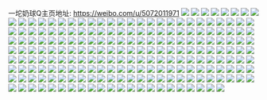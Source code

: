 一坨奶球Q主页地址: https://weibo.com/u/5072011971 
![](https://wx4.sinaimg.cn/mw2000/005xfE0Hly1h9bq9eq0exj32c0340e84.jpg) 
![](https://wx4.sinaimg.cn/mw2000/005xfE0Hly1h9bq9yqusgj32bt35su0z.jpg) 
![](https://wx4.sinaimg.cn/mw2000/005xfE0Hly1h9bq9hgh7wj31c735sx6q.jpg) 
![](https://wx4.sinaimg.cn/mw2000/005xfE0Hly1h9bqddju14j314i35snpe.jpg) 
![](https://wx4.sinaimg.cn/mw2000/005xfE0Hly1h9bq9tg3jmj319635snpe.jpg) 
![](https://wx4.sinaimg.cn/mw2000/005xfE0Hly1h9bq9orfn8j316o35sx6p.jpg) 
![](https://wx4.sinaimg.cn/mw2000/005xfE0Hly1h9bq9kuj6pj311r35shdu.jpg) 
![](https://wx4.sinaimg.cn/mw2000/005xfE0Hly1h9bqel1atdj30uk43mhdu.jpg) 
![](https://wx4.sinaimg.cn/mw2000/005xfE0Hly1h94smnud5kj30u0140q97.jpg) 
![](https://wx4.sinaimg.cn/mw2000/005xfE0Hly1h94smq7rkzj30n010v0xe.jpg) 
![](https://wx4.sinaimg.cn/mw2000/005xfE0Hly1h94smo8srzj30u010zgtz.jpg) 
![](https://wx4.sinaimg.cn/mw2000/005xfE0Hly1h94smp11l6j31380u0130.jpg) 
![](https://wx4.sinaimg.cn/mw2000/005xfE0Hly1h94smro11gj30u0140n60.jpg) 
![](https://wx4.sinaimg.cn/mw2000/005xfE0Hly1h94smomcwaj30u010w0xy.jpg) 
![](https://wx4.sinaimg.cn/mw2000/005xfE0Hly1h94sms3a85j30u0140tfh.jpg) 
![](https://wx4.sinaimg.cn/mw2000/005xfE0Hly1h94sn0pdx8j30tu0yv7a7.jpg) 
![](https://wx4.sinaimg.cn/mw2000/005xfE0Hly1h930z9buh6j30u01hcamq.jpg) 
![](https://wx4.sinaimg.cn/mw2000/005xfE0Hly1h8plq0anu1j30sm1ewaf2.jpg) 
![](https://wx4.sinaimg.cn/mw2000/005xfE0Hly1h8plp1i8vjj31400u0wke.jpg) 
![](https://wx4.sinaimg.cn/mw2000/005xfE0Hly1h8eaqiu4taj30u012zth1.jpg) 
![](https://wx4.sinaimg.cn/mw2000/005xfE0Hly1h8eaqhoxh5j30u0140aka.jpg) 
![](https://wx4.sinaimg.cn/mw2000/005xfE0Hly1h7x3ymfkb8j30u0140aie.jpg) 
![](https://wx4.sinaimg.cn/mw2000/005xfE0Hly1h7x3ytc6e1j316o0u07db.jpg) 
![](https://wx4.sinaimg.cn/mw2000/005xfE0Hly1h7x3yrf63mj30u01epgto.jpg) 
![](https://wx4.sinaimg.cn/mw2000/005xfE0Hly1h7x412zq6xj30mv0sd0vn.jpg) 
![](https://wx4.sinaimg.cn/mw2000/005xfE0Hly1h7sfltkxmsj30u01400xl.jpg) 
![](https://wx4.sinaimg.cn/mw2000/005xfE0Hly1h7sfrso8ymj30tg1geaei.jpg) 
![](https://wx4.sinaimg.cn/mw2000/005xfE0Hly1h7nlp0ya1oj30tu131qb2.jpg) 
![](https://wx4.sinaimg.cn/mw2000/005xfE0Hly1h7nlozyksyj313u0lhwj1.jpg) 
![](https://wx4.sinaimg.cn/mw2000/005xfE0Hly1h7m5jv8t5vj30tu13un62.jpg) 
![](https://wx4.sinaimg.cn/mw2000/005xfE0Hly1h7m5jxrpxvj30tu13udn2.jpg) 
![](https://wx4.sinaimg.cn/mw2000/005xfE0Hly1h7m5jvzgpej30tu13uk08.jpg) 
![](https://wx4.sinaimg.cn/mw2000/005xfE0Hly1h7m5jwfuxvj30tu13u46p.jpg) 
![](https://wx4.sinaimg.cn/mw2000/005xfE0Hly1h7m5jx6gqlj30tu13u7c7.jpg) 
![](https://wx4.sinaimg.cn/mw2000/005xfE0Hly1h7m5jup2q1j30tu13utgu.jpg) 
![](https://wx4.sinaimg.cn/mw2000/005xfE0Hly1h7m5jydyq8j30tu13u42u.jpg) 
![](https://wx4.sinaimg.cn/mw2000/005xfE0Hly1h7m5jvon54j30tu13ugpx.jpg) 
![](https://wx4.sinaimg.cn/mw2000/005xfE0Hly1h7m5jyu8w9j30tu13u7b8.jpg) 
![](https://wx4.sinaimg.cn/mw2000/005xfE0Hly1h7m5lfgmh1j30tu13un4s.jpg) 
![](https://wx4.sinaimg.cn/mw2000/005xfE0Hly1h70st7bql4j30u01hc46u.jpg) 
![](https://wx4.sinaimg.cn/mw2000/005xfE0Hly1h6vehwe8ikj30u00w0wg2.jpg) 
![](https://wx4.sinaimg.cn/mw2000/005xfE0Hly1h6vej89xvtj313u0tun29.jpg) 
![](https://wx4.sinaimg.cn/mw2000/005xfE0Hly1h6vehvprqmj30lv0sgjsu.jpg) 
![](https://wx4.sinaimg.cn/mw2000/005xfE0Hly1h6vehw2j4kj30n016y404.jpg) 
![](https://wx4.sinaimg.cn/mw2000/005xfE0Hly1h6ul90t2h7j30dr0iewf2.jpg) 
![](https://wx4.sinaimg.cn/mw2000/005xfE0Hly1h6s8q6kseqj30pp19o7b1.jpg) 
![](https://wx4.sinaimg.cn/mw2000/005xfE0Hly1h5zlqvvmswj30u01367f7.jpg) 
![](https://wx4.sinaimg.cn/mw2000/005xfE0Hly1h5zlqwc4zfj30u00wmaba.jpg) 
![](https://wx4.sinaimg.cn/mw2000/005xfE0Hly1h5zlqwnx55j31400u00xt.jpg) 
![](https://wx4.sinaimg.cn/mw2000/005xfE0Hly1h5zlqx3514j30u0110aax.jpg) 
![](https://wx4.sinaimg.cn/mw2000/005xfE0Hly1h5zlqxhq3dj30u0108462.jpg) 
![](https://wx4.sinaimg.cn/mw2000/005xfE0Hly1h5zlqy01unj30u00zo43r.jpg) 
![](https://wx4.sinaimg.cn/mw2000/005xfE0Hly1h5zlqyzqdmj30u00xqn3n.jpg) 
![](https://wx4.sinaimg.cn/mw2000/005xfE0Hly1h5zlqztubvj30u00zi0z8.jpg) 
![](https://wx4.sinaimg.cn/mw2000/005xfE0Hly1h5zlr0igssj30u012c114.jpg) 
![](https://wx4.sinaimg.cn/mw2000/005xfE0Hly1h5zlr1dzl2j30u010445x.jpg) 
![](https://wx4.sinaimg.cn/mw2000/005xfE0Hly1h5p8v82tn1j318r1kwqom.jpg) 
![](https://wx4.sinaimg.cn/mw2000/005xfE0Hly1h5p8v5eop9j322w2ti1ky.jpg) 
![](https://wx4.sinaimg.cn/mw2000/005xfE0Hly1h5lsvoq9cyj33402c0e83.jpg) 
![](https://wx4.sinaimg.cn/mw2000/005xfE0Hly1h5lsvpvbxhj326427jx6p.jpg) 
![](https://wx4.sinaimg.cn/mw2000/005xfE0Hly1h5lsvmzyhej32c0340x6q.jpg) 
![](https://wx4.sinaimg.cn/mw2000/005xfE0Hly1h4uydp2ddjj30u01fmqdu.jpg) 
![](https://wx4.sinaimg.cn/mw2000/005xfE0Hly1h4g00xgovxj30sg3r34qp.jpg) 
![](https://wx4.sinaimg.cn/mw2000/005xfE0Hly1h4g00v1qh1j30sg2kex6c.jpg) 
![](https://wx4.sinaimg.cn/mw2000/005xfE0Hly1h4g00zfp71j30sg2konlk.jpg) 
![](https://wx4.sinaimg.cn/mw2000/005xfE0Hly1h4g010zx17j30sg2kfx3i.jpg) 
![](https://wx4.sinaimg.cn/mw2000/005xfE0Hly1h4g012x8i2j30sg2kekhl.jpg) 
![](https://wx4.sinaimg.cn/mw2000/005xfE0Hly1h4g014jwy4j30sg2keqsm.jpg) 
![](https://wx4.sinaimg.cn/mw2000/005xfE0Hly1h4g01ami0dj30sg2kc1j6.jpg) 
![](https://wx4.sinaimg.cn/mw2000/005xfE0Hly1h4g018zj6kj30sg3r3kjl.jpg) 
![](https://wx4.sinaimg.cn/mw2000/005xfE0Hly1h4g0164y2xj30sg2kehae.jpg) 
![](https://wx4.sinaimg.cn/mw2000/005xfE0Hly1h3xl56np8rj31sc2dsb2b.jpg) 
![](https://wx4.sinaimg.cn/mw2000/005xfE0Hly1h3cfawcmovj325o2t2e82.jpg) 
![](https://wx4.sinaimg.cn/mw2000/005xfE0Hly1h2xqk945vbj30ld0zr795.jpg) 
![](https://wx4.sinaimg.cn/mw2000/005xfE0Hly1h2xqka1i6lj32jv1cbhdt.jpg) 
![](https://wx4.sinaimg.cn/mw2000/005xfE0Hly1h2xqkdq8dsj333r1yib29.jpg) 
![](https://wx4.sinaimg.cn/mw2000/005xfE0Hly1h2xqk7hex4j334020snpd.jpg) 
![](https://wx4.sinaimg.cn/mw2000/005xfE0Hly1h2xqk8erlaj31j121ob29.jpg) 
![](https://wx4.sinaimg.cn/mw2000/005xfE0Hly1h2xqkc9xh0j33402c07wj.jpg) 
![](https://wx4.sinaimg.cn/mw2000/005xfE0Hly1h2xqkfmbkoj32c03404qr.jpg) 
![](https://wx4.sinaimg.cn/mw2000/005xfE0Hly1h2xqkd1sz6j321w14ne75.jpg) 
![](https://wx4.sinaimg.cn/mw2000/005xfE0Hly1h2xqkaosfhj318f1gydpk.jpg) 
![](https://wx4.sinaimg.cn/mw2000/005xfE0Hly1h2xqkglr5uj32cp1qi1go.jpg) 
![](https://wx4.sinaimg.cn/mw2000/005xfE0Hly1h2ghw2rqzhj30sg0nemzk.jpg) 
![](https://wx4.sinaimg.cn/mw2000/005xfE0Hly1h2ghvzmv24j315e0u042q.jpg) 
![](https://wx4.sinaimg.cn/mw2000/005xfE0Hly1h2ghw1uu67j30sg0pgn07.jpg) 
![](https://wx4.sinaimg.cn/mw2000/005xfE0Hly1h2ghw0svq1j30sg0mcq5i.jpg) 
![](https://wx4.sinaimg.cn/mw2000/005xfE0Hly1h2bqeipa45j30n011lq8a.jpg) 
![](https://wx4.sinaimg.cn/mw2000/005xfE0Hly1h2bqfg2ru9j30xc37qe82.jpg) 
![](https://wx4.sinaimg.cn/mw2000/005xfE0Hly1h2bqf72gxyj323t2u4qv7.jpg) 
![](https://wx4.sinaimg.cn/mw2000/005xfE0Hly1h2bqeo6uyuj30xc3qfnpd.jpg) 
![](https://wx4.sinaimg.cn/mw2000/005xfE0Hly1h2bqetvkw9j30xc24j4qp.jpg) 
![](https://wx4.sinaimg.cn/mw2000/005xfE0Hly1h2bqfodb3fj32c02pikjl.jpg) 
![](https://wx4.sinaimg.cn/mw2000/005xfE0Hly1h1fcbuq025j30mz0wjwfz.jpg) 
![](https://wx4.sinaimg.cn/mw2000/005xfE0Hly1h0mj2xi1mpj31bp0quh0j.jpg) 
![](https://wx4.sinaimg.cn/mw2000/005xfE0Hly1h0mj2uz0l1j30jt0z7wk4.jpg) 
![](https://wx4.sinaimg.cn/mw2000/005xfE0Hly1h0hy37bqpcj30zk16eadg.jpg) 
![](https://wx4.sinaimg.cn/mw2000/005xfE0Hly1h0hy3eyjbfj30my0tpacb.jpg) 
![](https://wx4.sinaimg.cn/mw2000/005xfE0Hly1h0deupvn66j30n00r9dij.jpg) 
![](https://wx4.sinaimg.cn/mw2000/005xfE0Hly1gzp3icl9zlj30uk142qdm.jpg) 
![](https://wx4.sinaimg.cn/mw2000/005xfE0Hly1gzp3i20nepj30uk10gn8i.jpg) 
![](https://wx4.sinaimg.cn/mw2000/005xfE0Hly1gzp3i0gzckj315o1x1h7r.jpg) 
![](https://wx4.sinaimg.cn/mw2000/005xfE0Hly1gzp3i19er7j315o2s77wh.jpg) 
![](https://wx4.sinaimg.cn/mw2000/005xfE0Hly1gzor58e0b5j30n00u5n2i.jpg) 
![](https://wx4.sinaimg.cn/mw2000/005xfE0Hly1gzor5bjdx3j32uk20iqv5.jpg) 
![](https://wx4.sinaimg.cn/mw2000/005xfE0Hly1gzor53oiu5j30n00uddlx.jpg) 
![](https://wx4.sinaimg.cn/mw2000/005xfE0Hly1gzor56k2swj32332g31ky.jpg) 
![](https://wx4.sinaimg.cn/mw2000/005xfE0Hly1gzor5dyz9dj32c02y8x6r.jpg) 
![](https://wx4.sinaimg.cn/mw2000/005xfE0Hly1gzor5f9t9sj32rg1z2hdt.jpg) 
![](https://wx4.sinaimg.cn/mw2000/005xfE0Hly1gzor57xcl0j32802pwb2a.jpg) 
![](https://wx4.sinaimg.cn/mw2000/005xfE0Hly1gzor59f1kqj30n00tlaf9.jpg) 
![](https://wx4.sinaimg.cn/mw2000/005xfE0Hly1gzor5hpxh7j32c02kcb2b.jpg) 
![](https://wx4.sinaimg.cn/mw2000/005xfE0Hly1gzor59uhhej30mb0v9jvr.jpg) 
![](https://wx4.sinaimg.cn/mw2000/005xfE0Hly1gzor593d5dj30mz0tkgrl.jpg) 
![](https://wx4.sinaimg.cn/mw2000/005xfE0Hly1gz49snwhajj31901abe81.jpg) 
![](https://wx4.sinaimg.cn/mw2000/005xfE0Hly1gz49spcgcoj32c027j1kz.jpg) 
![](https://wx4.sinaimg.cn/mw2000/005xfE0Hly1gz0psizlarj32c0340hdu.jpg) 
![](https://wx4.sinaimg.cn/mw2000/005xfE0Hly1gz0psfxn6vj32qc26me83.jpg) 
![](https://wx4.sinaimg.cn/mw2000/005xfE0Hly1gz0pt9edt8j32c02tce83.jpg) 
![](https://wx4.sinaimg.cn/mw2000/005xfE0Hly1gywag5nmhtj31n818gqhs.jpg) 
![](https://wx4.sinaimg.cn/mw2000/005xfE0Hly1gymx1pdolzj329830a7wi.jpg) 
![](https://wx4.sinaimg.cn/mw2000/005xfE0Hly1gy552brnc2j33402c0npe.jpg) 
![](https://wx4.sinaimg.cn/mw2000/005xfE0Hly1gy5525r1vdj31i71klh3d.jpg) 
![](https://wx4.sinaimg.cn/mw2000/005xfE0Hly1gy5523x7w7j32c0340e82.jpg) 
![](https://wx4.sinaimg.cn/mw2000/005xfE0Hly1gy555d4ma6j30fl0dbdgd.jpg) 
![](https://wx4.sinaimg.cn/mw2000/005xfE0Hly1gxx79eqxlqj32yo1oje81.jpg) 
![](https://wx4.sinaimg.cn/mw2000/005xfE0Hly1gxx79qdf4aj30n00u2jwu.jpg) 
![](https://wx4.sinaimg.cn/mw2000/005xfE0Hly1gxkei4lounj335s2dcqv5.jpg) 
![](https://wx4.sinaimg.cn/mw2000/005xfE0Hly1gxkehycswcj30u010sdtn.jpg) 
![](https://wx4.sinaimg.cn/mw2000/005xfE0Hly1gxjcj6xldjj31be0zk10t.jpg) 
![](https://wx4.sinaimg.cn/mw2000/005xfE0Hly1gxjcipsgpvj31mc25su08.jpg) 
![](https://wx4.sinaimg.cn/mw2000/005xfE0Hly1gxjcmtugpvj31hc0u0n8a.jpg) 
![](https://wx4.sinaimg.cn/mw2000/005xfE0Hly1gxjcj52yr5j32iq1f1kjl.jpg) 
![](https://wx4.sinaimg.cn/mw2000/005xfE0Hly1gwxedn50foj33342d67wi.jpg) 
![](https://wx4.sinaimg.cn/mw2000/005xfE0Hly1gwxedh8m4pj30n00cyabj.jpg) 
![](https://wx4.sinaimg.cn/mw2000/005xfE0Hly1gwxedkjc4ej30m50cx75v.jpg) 
![](https://wx4.sinaimg.cn/mw2000/005xfE0Hly1gwxedk1vn8j33402c07wi.jpg) 
![](https://wx4.sinaimg.cn/mw2000/005xfE0Hly1gwxedp9qnaj31sc2dsu0x.jpg) 
![](https://wx4.sinaimg.cn/mw2000/005xfE0Hly1gwxedrizzuj31sc2dsu0x.jpg) 
![](https://wx4.sinaimg.cn/mw2000/005xfE0Hly1gwxedl73nzj315j0nfae9.jpg) 
![](https://wx4.sinaimg.cn/mw2000/005xfE0Hly1gwxeeb5hypj32c0340npe.jpg) 
![](https://wx4.sinaimg.cn/mw2000/005xfE0Hly1gwxee0ljtoj31sc2ds7wi.jpg) 
![](https://wx4.sinaimg.cn/mw2000/005xfE0Hly1gwxedkuzpuj30n0135gn2.jpg) 
![](https://wx4.sinaimg.cn/mw2000/005xfE0Hly1gwxee4jf9mj30n01dsdok.jpg) 
![](https://wx4.sinaimg.cn/mw2000/005xfE0Hly1gwxee82lflj32c0340u0x.jpg) 
![](https://wx4.sinaimg.cn/mw2000/005xfE0Hly1gwxeejqiu1j33282aohdt.jpg) 
![](https://wx4.sinaimg.cn/mw2000/005xfE0Hly1gwxee320btj32c0340npd.jpg) 
![](https://wx4.sinaimg.cn/mw2000/005xfE0Hly1gwxeecbbxqj31dl1g1ttc.jpg) 
![](https://wx4.sinaimg.cn/mw2000/005xfE0Hly1gwxeege5tmj32c03404qr.jpg) 
![](https://wx4.sinaimg.cn/mw2000/005xfE0Hly1gwxedx16eij32c0340x6q.jpg) 
![](https://wx4.sinaimg.cn/mw2000/005xfE0Hly1gwxedtan7wj32ds1sckjl.jpg) 
![](https://wx4.sinaimg.cn/mw2000/005xfE0Hly1gvp0qnaxw2j62c03404qq02.jpg) 
![](https://wx4.sinaimg.cn/mw2000/005xfE0Hly1gvp0qpcujvj63402c07wh02.jpg) 
![](https://wx4.sinaimg.cn/mw2000/005xfE0Hly1gvp0qw3i9kj62c0340npe02.jpg) 
![](https://wx4.sinaimg.cn/mw2000/005xfE0Hly1gvp0ovski5j63402c0e8202.jpg) 
![](https://wx4.sinaimg.cn/mw2000/005xfE0Hly1gvp0pwtun3j63402c0hdu02.jpg) 
![](https://wx4.sinaimg.cn/mw2000/005xfE0Hly1gvp0p6f6pij61sc2dsx6p02.jpg) 
![](https://wx4.sinaimg.cn/mw2000/005xfE0Hly1gvp0pivdwij62c0340kjm02.jpg) 
![](https://wx4.sinaimg.cn/mw2000/005xfE0Hly1gvp0q3hglkj63402c0e8302.jpg) 
![](https://wx4.sinaimg.cn/mw2000/005xfE0Hly1gvp0q978k5j63402c04qr02.jpg) 
![](https://wx4.sinaimg.cn/mw2000/005xfE0Hly1gvp0p05k8rj63402c04qq02.jpg) 
![](https://wx4.sinaimg.cn/mw2000/005xfE0Hly1gvp0oqrt6aj63402c07wj02.jpg) 
![](https://wx4.sinaimg.cn/mw2000/005xfE0Hly1gvp0prjb76j62c03404qr02.jpg) 
![](https://wx4.sinaimg.cn/mw2000/005xfE0Hly1gvp0r61iq7j62c03407wj02.jpg) 
![](https://wx4.sinaimg.cn/mw2000/005xfE0Hly1gvp0pbkvo3j62c03401ky02.jpg) 
![](https://wx4.sinaimg.cn/mw2000/005xfE0Hly1gvp0qi7sgmj62c0340x6q02.jpg) 
![](https://wx4.sinaimg.cn/mw2000/005xfE0Hly1gvp0rc6oc2j63402c0kjm02.jpg) 
![](https://wx4.sinaimg.cn/mw2000/005xfE0Hly1gvp0x2r3d1j62c0340x6q02.jpg) 
![](https://wx4.sinaimg.cn/mw2000/005xfE0Hly1gvp0xbiue1j62c03401kz02.jpg) 
![](https://wx4.sinaimg.cn/mw2000/005xfE0Hly1gv372xgh35j60t00yxk5h02.jpg) 
![](https://wx4.sinaimg.cn/mw2000/005xfE0Hly1gv338dsjtuj62c0340u0y02.jpg) 
![](https://wx4.sinaimg.cn/mw2000/005xfE0Hly1gv33avl037j62c0340x6p02.jpg) 
![](https://wx4.sinaimg.cn/mw2000/005xfE0Hly1gv33ao4o6qj62c0340x6p02.jpg) 
![](https://wx4.sinaimg.cn/mw2000/005xfE0Hly1gv33c7yuinj61w02brhdt02.jpg) 
![](https://wx4.sinaimg.cn/mw2000/005xfE0Hly1gv33dsctzoj62c0340npg02.jpg) 
![](https://wx4.sinaimg.cn/mw2000/005xfE0Hly1gv3392vs43j62c0340hdu02.jpg) 
![](https://wx4.sinaimg.cn/mw2000/005xfE0Hly1gv338k8j1qj62c0340npd02.jpg) 
![](https://wx4.sinaimg.cn/mw2000/005xfE0Hly1gv338h2sldj62c0340qv502.jpg) 
![](https://wx4.sinaimg.cn/mw2000/005xfE0Hly1gv338wrwhgj62c0340qv602.jpg) 
![](https://wx4.sinaimg.cn/mw2000/005xfE0Hly1gv33cszrrcj62c0340b2a02.jpg) 
![](https://wx4.sinaimg.cn/mw2000/005xfE0Hly1gv33dcqhrdj61sc2dsnpe02.jpg) 
![](https://wx4.sinaimg.cn/mw2000/005xfE0Hly1gv33dh4p66j61sc2dsb2a02.jpg) 
![](https://wx4.sinaimg.cn/mw2000/005xfE0Hly1gv339f6dlqj62c0340b2b02.jpg) 
![](https://wx4.sinaimg.cn/mw2000/005xfE0Hly1gv33abceshj62c0340hdt02.jpg) 
![](https://wx4.sinaimg.cn/mw2000/005xfE0Hly1gv339vdtrpj62c0340u0y02.jpg) 
![](https://wx4.sinaimg.cn/mw2000/005xfE0Hly1gv33b3cldoj63402c0kjm02.jpg) 
![](https://wx4.sinaimg.cn/mw2000/005xfE0Hly1gv33bj0kukj63402c0x6q02.jpg) 
![](https://wx4.sinaimg.cn/mw2000/005xfE0Hly1gv33brebrgj63402c0qv602.jpg) 
![](https://wx4.sinaimg.cn/mw2000/005xfE0Hly1guyt03vvluj60n008pt9102.jpg) 
![](https://wx4.sinaimg.cn/mw2000/005xfE0Hly1guwttzvs9sj60hp0fe3zj02.jpg) 
![](https://wx4.sinaimg.cn/mw2000/005xfE0Hly1guwttzm187j60n00k5q3w02.jpg) 
![](https://wx4.sinaimg.cn/mw2000/005xfE0Hly1gur0a1x6tjj32ds1scx6p.jpg) 
![](https://wx4.sinaimg.cn/mw2000/005xfE0Hly1gur098htecj62ds1scu0x02.jpg) 
![](https://wx4.sinaimg.cn/mw2000/005xfE0Hly1gur0ahg2owj62ds1scu0x02.jpg) 
![](https://wx4.sinaimg.cn/mw2000/005xfE0Hly1gur08y5ehkj62ds1scx6p02.jpg) 
![](https://wx4.sinaimg.cn/mw2000/005xfE0Hly1gur09n7hakj62ds1scx6p02.jpg) 
![](https://wx4.sinaimg.cn/mw2000/005xfE0Hly1gur0ay5idyj62ds1scx6p02.jpg) 
![](https://wx4.sinaimg.cn/mw2000/005xfE0Hly1gupubq11olj60ul16qnbm02.jpg) 
![](https://wx4.sinaimg.cn/mw2000/005xfE0Hly1gu7ed0g8hbj30mz0qawl3.jpg) 
![](https://wx4.sinaimg.cn/mw2000/005xfE0Hly1gu7426gqahj32c0340qv7.jpg) 
![](https://wx4.sinaimg.cn/mw2000/005xfE0Hly1gu742dqeaoj32c0340u0z.jpg) 
![](https://wx4.sinaimg.cn/mw2000/005xfE0Hly1gtvn60rijqj31m52dp7wi.jpg) 
![](https://wx4.sinaimg.cn/mw2000/005xfE0Hly1gthuw6fimmj31ha0u0n1y.jpg) 
![](https://wx4.sinaimg.cn/mw2000/005xfE0Hly1gt174gqldkj30n005qjrv.jpg) 
![](https://wx4.sinaimg.cn/mw2000/005xfE0Hly1gt12re1lm6j30ms074jsb.jpg) 
